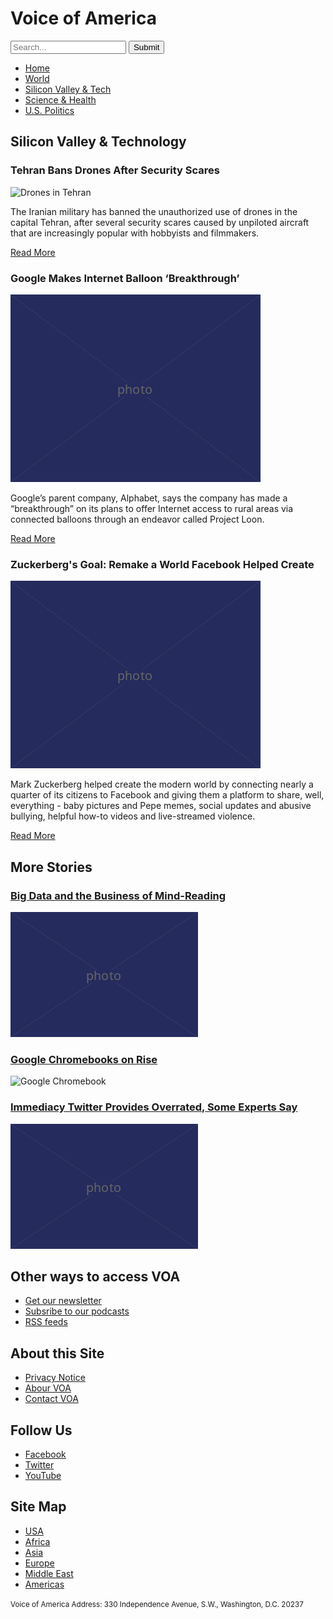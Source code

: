 <!DOCTYPE html>
<html lang="en">
  <head>
    <meta charset="UTF-8" />
    <title>Voice of America</title>
  </head>

  <body>

<h1>Voice of America</h1>
<form>
  <input type="search" placeholder="Search..."/>
  <input type="submit" value="Submit"/>
</form>

<ul>
  <li><a href="article.html">Home</a></li>
  <li><a href="article.html">World</a></li>
  <li><a href="article.html">Silicon Valley &amp; Tech</a>
  <li><a href="article.html">Science &amp; Health</a></li>
  <li><a href="article.html">U.S. Politics</a></li>
</ul>

<main>
<h2>Silicon Valley &amp; Technology</h2>

<h3>Tehran Bans Drones After Security Scares</h3>
<img src="400.pn" alt="Drones in Tehran"/>

<p>The Iranian military has banned the unauthorized use of drones in the capital Tehran, after several security scares caused by unpiloted aircraft that are increasingly popular with hobbyists and filmmakers.</p>

<p><a href="article.html">Read More</a></p>

<h3>Google Makes Internet Balloon ‘Breakthrough’</h3>
<img src="400.png" alt="Google balloon!" />

<p>Google’s parent company, Alphabet, says the company has made a “breakthrough” on its plans to offer Internet access to rural areas via connected balloons through an endeavor called Project Loon.</p>

<p><a href="article.html">Read More</a></p>

<h3>Zuckerberg's Goal: Remake а World Facebook Helped Create</h3>
<img src="400.png" alt="Zuckerberg's Goal">
<p>Mark Zuckerberg helped create the modern world by connecting nearly a quarter of its citizens to Facebook and giving them a platform to share, well, everything - baby pictures and Pepe memes, social updates and abusive bullying, helpful how-to videos and live-streamed violence.</p>

<p><a href="article.html">Read More</a></p>

<section>
  <h2>More Stories</h2>
<article>
  <h3><a href="article.html">Big Data and the Business of Mind-Reading</a></h3>
  <img src="300.png" alt="Lots and lots of numbers" />
</article>
  
<article>
  <h3><a href="article.html">Google Chromebooks on Rise</a></h3>
  <img src="300.pg" alt="Google Chromebook" />
</article>

<article>
  <h3><a href="article.html">Immediacy Twitter Provides Overrated, Some Experts Say</a></h3>
  <img src="300.png" alt="Trump tweets" />
</article>
</section>
</main>

<footer>
  <h2>Other ways to access VOA</h2>
<ul>
  <li><a href="article.html">Get our newsletter</a></li>
  <li><a href="article.html">Subsribe to our podcasts</a></li>
  <li><a href="article.html">RSS feeds</a></li>
</ul>

<h2>About this Site</h2>

<ul>
  <li><a href="article.html">Privacy Notice</a></li>
  <li><a href="article.html">Abour VOA</a></li>
  <li><a href="article.html">Contact VOA</a></li>
</ul>

<h2>Follow Us</h2>

<ul>
  <li><a href="article.html">Facebook</a></li>
  <li><a href="article.html">Twitter</a></li>
  <li><a href="article.html">YouTube</a></li>
</ul>

<h2>Site Map</h2>

<ul>
  <li><a href="article.html">USA</a></li>
  <li><a href="article.html">Africa</a></li>
  <li><a href="article.html">Asia</a></li>
  <li><a href="article.html">Europe</a></li>
  <li><a href="article.html">Middle East</a></li>
  <li><a href="article.html">Americas</a></li>
</ul>

<p><small>Voice of America Address: 330 Independence Avenue, S.W., Washington, D.C. 20237</small></p>
</footer>
</body>
</html>

